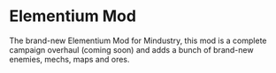 # Elementium Mod
The brand-new Elementium Mod for Mindustry, this mod is a complete campaign overhaul (coming soon) and adds a bunch of brand-new enemies, mechs, maps and ores.

